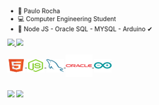 - 👻  Paulo Rocha
- 💻 Computer Engineering Student
- 🌋 Node JS - Oracle SQL - MYSQL - Arduino ✔

<div>
  <a href="https://github.com/paul0rocha">
  <img height="150" src="https://github-readme-stats.vercel.app/api?username=paul0rocha&show_icons=true&theme=dracula&include_all_commits=true&count_private=true"/>
  <img height="150" src="https://github-readme-stats.vercel.app/api/top-langs/?username=paul0rocha&layout=compact&langs_count=150&theme=dracula"/>
</div>

 <div style="display: inline_block"><br>
     <img align="center" alt="Rafa-HTML" height="30" width="40" src="https://raw.githubusercontent.com/devicons/devicon/master/icons/html5/html5-original.svg">
   <img align="center" alt="Rafa-Csharp" height="30" width="40" src="https://raw.githubusercontent.com/devicons/devicon/master/icons/nodejs/nodejs-original.svg">
  
  <img align="center" alt="Rafa-Csharp" height="30" width="40" src="https://raw.githubusercontent.com/devicons/devicon/master/icons/mysql/mysql-original.svg">
      <img align="center" alt="Rafa-Csharp" height="50" width="60" src="https://raw.githubusercontent.com/devicons/devicon/master/icons/oracle/oracle-original.svg">

   <img align="center" alt="Rafa-Csharp" height="30" width="40" src="https://raw.githubusercontent.com/devicons/devicon/master/icons/arduino/arduino-original.svg">
     

   </div>
  
  <div> 
   <br>
    
  <a href = "pauloseng80@gmail.com"><img src="https://img.shields.io/badge/-Gmail-%23333?style=for-the-badge&logo=gmail&logoColor=white" target="_blank"></a>
    <a href="https://instagram.com/_paulo_rocha" target="_blank"><img src="https://img.shields.io/badge/-Instagram-%23E4405F?style=for-the-badge&logo=instagram&logoColor=white" target="_blank"></a>
    
 
</div>
